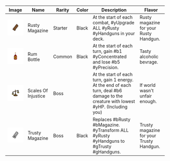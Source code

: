 | Image | Name | Rarity | Color | Description | Flavor |
| ----- | ---- | ------ | ----- | ----------- | ------ |
| ![](relics/RustyMagazine.png) | Rusty Magazine | Starter | Black | At the start of each combat, #yUpgrade ALL #yRusty #yHandguns in your deck. | Rusty magazine for your Rusty Handgun. |
| ![](relics/RumBottle.png) | Rum Bottle | Common | Black | At the start of each turn, gain #b1 #yConcentrated and lose #b5 #yPrecision. | Tasty alcoholic bevrage. |
| ![](relics/ScaleOfInjustice.png) | Scales Of Injustice | Boss |  | At the start of each turn, gain 1 energy. At the end of each turn, deal #b6 damage to the creature with lowest #yHP. (Including you) | If world wasn't unfair enough. |
| ![](relics/TrustyMagazine.png) | Trusty Magazine | Boss | Black | Replaces #bRusty #bMagazine. #yTransform ALL #yRusty #yHandguns to #gTrusty #gHandguns. | Trusty magazine for your Trusty Handgun. |
